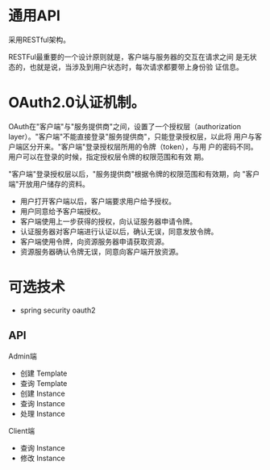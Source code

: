 # 通用API
采用RESTful架构。

RESTFul最重要的一个设计原则就是，客户端与服务器的交互在请求之间
是无状态的，也就是说，当涉及到用户状态时，每次请求都要带上身份验
证信息。

# OAuth2.0认证机制。 
OAuth在"客户端"与"服务提供商"之间，设置了一个授权层（authorization 
layer）。"客户端"不能直接登录"服务提供商"，只能登录授权层，以此将
用户与客户端区分开来。"客户端"登录授权层所用的令牌（token），与用
户的密码不同。用户可以在登录的时候，指定授权层令牌的权限范围和有效
期。

"客户端"登录授权层以后，"服务提供商"根据令牌的权限范围和有效期，向
"客户端"开放用户储存的资料。

* 用户打开客户端以后，客户端要求用户给予授权。
* 用户同意给予客户端授权。
* 客户端使用上一步获得的授权，向认证服务器申请令牌。
* 认证服务器对客户端进行认证以后，确认无误，同意发放令牌。 
* 客户端使用令牌，向资源服务器申请获取资源。
* 资源服务器确认令牌无误，同意向客户端开放资源。

# 可选技术
* spring security oauth2

## API

Admin端

+ 创建 Template
+ 查询 Template
+ 创建 Instance
+ 查询 Instance
+ 处理 Instance

Client端

+ 查询 Instance
+ 修改 Instance
